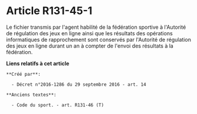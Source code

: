 # Article R131-45-1

Le fichier transmis par l'agent habilité de la fédération sportive à l'Autorité de régulation des jeux en ligne ainsi que les
résultats des opérations informatiques de rapprochement sont conservés par l'Autorité de régulation des jeux en ligne durant
un an à compter de l'envoi des résultats à la fédération.

**Liens relatifs à cet article**

	**Créé par**:

	  - Décret n°2016-1286 du 29 septembre 2016 - art. 14

	**Anciens textes**:

	  - Code du sport. - art. R131-46 (T)
